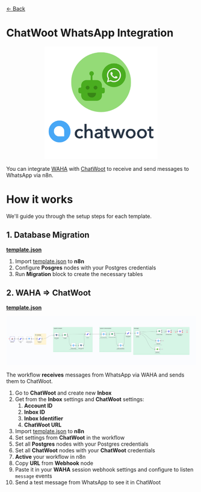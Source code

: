 [<- Back](/)

# ChatWoot WhatsApp Integration
<p align="center">
    <img 
        src="./waha-chatwoot.png"
        height=300
    />
</p>

You can integrate 
[WAHA](https://waha.devlike.pro)
with
[ChatWoot](https://www.chatwoot.com/)
to receive and send messages to WhatsApp via n8n.

# How it works
We'll guide you through the setup steps for each template.

## 1. Database Migration
[**template.json**](./WhatsApp___ChatWoot__Database_Migrations.json)

1. Import [template.json](./WhatsApp___ChatWoot__Database_Migrations.json) to **n8n**
2. Configure **Posgres** nodes with your Postgres credentials
3. Run **Migration** block to create the necessary tables

## 2. WAHA => ChatWoot

[**template.json**](./WhatsApp___ChatWoot__WAHA____ChatWoot_Messages.json)

![](waha-to-chatwoot.png)

The workflow **receives** messages from WhatsApp via WAHA and sends them to ChatWoot.
1. Go to **ChatWoot** and create new **Inbox**
2. Get from the **Inbox** settings and **ChatWoot** settings:
   1. **Account ID**
   2. **Inbox ID**
   3. **Inbox Identifier**
   4. **ChatWoot URL**
3. Import [template.json](./WhatsApp___ChatWoot__WAHA____ChatWoot_Messages.json) to **n8n**
4. Set settings from **ChatWoot** in the workflow
5. Set all **Postgres** nodes with your Postgres credentials
6. Set all **ChatWoot** nodes with your **ChatWoot** credentials
7. **Active** your workflow in n8n
8. Copy **URL** from **Webhook** node
9. Paste it in your **WAHA** session webhook settings and configure to listen `message` events
10. Send a test message from WhatsApp to see it in ChatWoot




